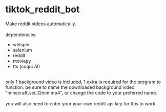 # tiktok_reddit_bot
Make reddit videos automatically.
<br />
<br />
dependencies:
- whisper
- selenium
- reddit
- moviepy
- tts (coqui AI)
<br />
only 1 background video is included, 1 extra is required for the program to function. be sure to name the downloaded background video "minecraft_vid_12min.mp4", or change the code to your preferred name.
<br />
<br />
you will also need to enter your your own reddit api key for this to work.
